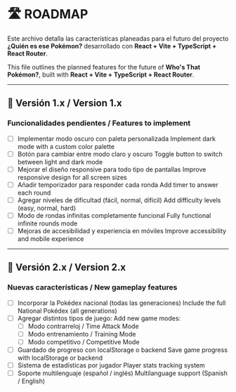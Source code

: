 # 🛣️ ROADMAP

Este archivo detalla las características planeadas para el futuro del proyecto **¿Quién es ese Pokémon?** desarrollado con **React + Vite + TypeScript + React Router**.

This file outlines the planned features for the future of **Who's That Pokémon?**, built with **React + Vite + TypeScript + React Router**.

---

## 🧩 Versión 1.x / Version 1.x

### Funcionalidades pendientes / Features to implement

- [ ] Implementar modo oscuro con paleta personalizada
      Implement dark mode with a custom color palette
- [ ] Botón para cambiar entre modo claro y oscuro
      Toggle button to switch between light and dark mode
- [ ] Mejorar el diseño responsive para todo tipo de pantallas
      Improve responsive design for all screen sizes
- [ ] Añadir temporizador para responder cada ronda
      Add timer to answer each round
- [ ] Agregar niveles de dificultad (fácil, normal, difícil)
      Add difficulty levels (easy, normal, hard)
- [ ] Modo de rondas infinitas completamente funcional
      Fully functional infinite rounds mode
- [ ] Mejoras de accesibilidad y experiencia en móviles
      Improve accessibility and mobile experience

---

## 🔮 Versión 2.x / Version 2.x

### Nuevas características / New gameplay features

- [ ] Incorporar la Pokédex nacional (todas las generaciones)
      Include the full National Pokédex (all generations)
- [ ] Agregar distintos tipos de juego:
      Add new game modes:
  - [ ] Modo contrarreloj / Time Attack Mode
  - [ ] Modo entrenamiento / Training Mode
  - [ ] Modo competitivo / Competitive Mode
- [ ] Guardado de progreso con localStorage o backend
      Save game progress with localStorage or backend
- [ ] Sistema de estadísticas por jugador
      Player stats tracking system
- [ ] Soporte multilenguaje (español / inglés)
      Multilanguage support (Spanish / English)
